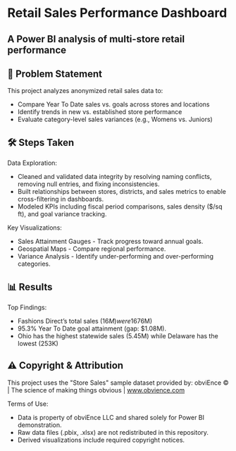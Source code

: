 # Retail Sales Performance Dashboard

## A Power BI analysis of multi-store retail performance

## 📌 Problem Statement

This project analyzes anonymized retail sales data to:
- Compare Year To Date sales vs. goals across stores and locations
- Identify trends in new vs. established store performance
- Evaluate category-level sales variances (e.g., Womens vs. Juniors)

## 🛠️ Steps Taken

Data Exploration:
- Cleaned and validated data integrity by resolving naming conflicts, removing null entries, and fixing inconsistencies.
- Built relationships between stores, districts, and sales metrics to enable cross-filtering in dashboards.
- Modeled KPIs including fiscal period comparisons, sales density ($/sq ft), and goal variance tracking.

Key Visualizations:
- Sales Attainment Gauges - Track progress toward annual goals.
- Geospatial Maps - Compare regional performance.
- Variance Analysis - Identify under-performing and over-performing categories.

## 📊 Results

Top Findings:
- Fashions Direct’s total sales ($16M) were 167% higher than Lindseys' ($6M)
- 95.3% Year To Date goal attainment (gap: $1.08M).
- Ohio has the highest statewide sales (5.45M) while Delaware has the lowest (253K)
  
## ⚠️ Copyright & Attribution

This project uses the "Store Sales" sample dataset provided by:
obviEnce © | The science of making things obvious | www.obvience.com  

Terms of Use:
- Data is property of obviEnce LLC and shared solely for Power BI demonstration.
- Raw data files (.pbix, .xlsx) are not redistributed in this repository.
- Derived visualizations include required copyright notices.
